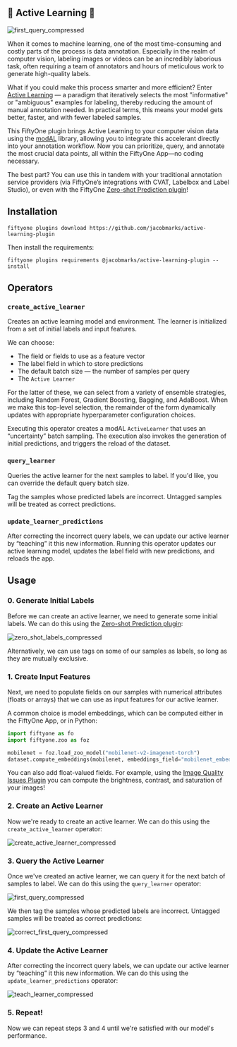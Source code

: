 ## 🏃 Active Learning 🏃

![first_query_compressed](https://github.com/jacobmarks/active-learning-plugin/assets/12500356/aadcfa66-1e0f-4a56-b86f-07850bfae94a)

When it comes to machine learning, one of the most time-consuming and costly parts of the process is data annotation. Especially in the realm of computer vision, labeling images or videos can be an incredibly laborious task, often requiring a team of annotators and hours of meticulous work to generate high-quality labels.

What if you could make this process smarter and more efficient? Enter [Active Learning](https://en.wikipedia.org/wiki/Active_learning_machine_learning) — a paradigm that iteratively selects the most "informative" or "ambiguous" examples for labeling, thereby reducing the amount of manual annotation needed. In practical terms, this means your model gets better, faster, and with fewer labeled samples.

This FiftyOne plugin brings Active Learning to your computer vision data using the
[modAL](https://modal-python.readthedocs.io/en/latest/) library, allowing you to integrate this accelerant directly into your annotation workflow. Now you can prioritize, query, and annotate the most crucial data points, all within the FiftyOne App—no coding necessary.

The best part? You can use this in tandem with your traditional annotation service providers (via FiftyOne’s integrations with CVAT, Labelbox and Label Studio), or even with the FiftyOne [Zero-shot Prediction plugin](https://github.com/jacobmarks/zero-shot-prediction-plugin)!

## Installation

```shell
fiftyone plugins download https://github.com/jacobmarks/active-learning-plugin
```

Then install the requirements:

```shell
fiftyone plugins requirements @jacobmarks/active-learning-plugin --install
```

## Operators

### `create_active_learner`

Creates an active learning model and environment. The learner is initialized from a set of initial labels and input features.

We can choose:

- The field or fields to use as a feature vector
- The label field in which to store predictions
- The default batch size — the number of samples per query
- The `Active Learner`

For the latter of these, we can select from a variety of ensemble strategies, including Random Forest, Gradient Boosting, Bagging, and AdaBoost. When we make this top-level selection, the remainder of the form dynamically updates with appropriate hyperparameter configuration choices.

Executing this operator creates a modAL `ActiveLearner` that uses an “uncertainty” batch sampling. The execution also invokes the generation of initial predictions, and triggers the reload of the dataset.

### `query_learner`

Queries the active learner for the next samples to label. If you'd like, you can override the default query batch size.

Tag the samples whose predicted labels are incorrect. Untagged samples will be treated as correct predictions.

### `update_learner_predictions`

After correcting the incorrect query labels, we can update our active learner by “teaching” it this new information. Running this operator updates our active learning model, updates the label field with new predictions, and reloads the app.

## Usage

### 0. Generate Initial Labels

Before we can create an active learner, we need to generate some initial labels. We can do this using the [Zero-shot Prediction plugin](https://github.com/jacobmarks/zero-shot-prediction-plugin):

![zero_shot_labels_compressed](https://github.com/jacobmarks/active-learning-plugin/assets/12500356/08d62bc6-7a76-4be7-bdcf-331c9243f123)


Alternatively, we can use tags on some of our samples as labels, so long as they are mutually exclusive.

### 1. Create Input Features

Next, we need to populate fields on our samples with numerical attributes (floats or arrays) that we can use as input features for our active learner.

A common choice is model embeddings, which can be computed either in the FiftyOne App, or in Python:

```python
import fiftyone as fo
import fiftyone.zoo as foz

mobilenet = foz.load_zoo_model("mobilenet-v2-imagenet-torch")
dataset.compute_embeddings(mobilenet, embeddings_field="mobilenet_embeddings")
```

You can also add float-valued fields. For example, using the [Image Quality Issues Plugin](https://github.com/jacobmarks/image-quality-issues) you can compute the brightness, contrast, and saturation of your images!

### 2. Create an Active Learner

Now we're ready to create an active learner. We can do this using the `create_active_learner` operator:

![create_active_learner_compressed](https://github.com/jacobmarks/active-learning-plugin/assets/12500356/cebdde3a-e090-45f0-a1a9-8a6bc8276b3e)

### 3. Query the Active Learner

Once we've created an active learner, we can query it for the next batch of samples to label. We can do this using the `query_learner` operator:

![first_query_compressed](https://github.com/jacobmarks/active-learning-plugin/assets/12500356/bf34227c-a52a-4414-837e-494f6ebd9d5f)

We then tag the samples whose predicted labels are incorrect. Untagged samples will be treated as correct predictions:

![correct_first_query_compressed](https://github.com/jacobmarks/active-learning-plugin/assets/12500356/8ba63f13-4bbd-4fbe-ad3c-4ac7bfaefb7d)

### 4. Update the Active Learner

After correcting the incorrect query labels, we can update our active learner by “teaching” it this new information. We can do this using the `update_learner_predictions` operator:

![teach_learner_compressed](https://github.com/jacobmarks/active-learning-plugin/assets/12500356/0c88b566-3734-4f03-b0f7-7d92da5b2444)

### 5. Repeat!

Now we can repeat steps 3 and 4 until we're satisfied with our model's performance.
